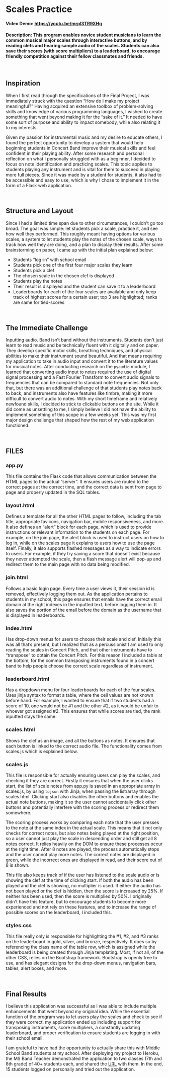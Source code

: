 # Scales Practice

#### Video Demo: https://youtu.be/mrpI3TR9XHg
#### Description: This program enables novice student musicians to learn the common musical major scales through interactive buttons, and by reading clefs and hearing sample audio of the scales. Students can also save their scores (with score multipliers) to a leaderboard, to encourage friendly competition against their fellow classmates and friends.

<br>

## Inspiration
When I first read through the specifications of the Final Project, I was immediately struck with the question “How do I make my project meaningful?” Having acquired an extensive toolbox of problem-solving skills and knowledge of various programming languages, I wished to create something that went beyond making it for the “sake of it.” It needed to have some sort of purpose and ability to impact somebody, while also relating it to my interests.

Given my passion for instrumental music and my desire to educate others, I found the perfect opportunity to develop a system that would help beginning students in Concert Band improve their musical skills and feel confident in their playing ability. After some research and personal reflection on what I personally struggled with as a beginner, I decided to focus on note identification and practicing scales. This topic applies to students playing any instrument and is vital for them to succeed in playing more full pieces. Since it was made by a student for students, it also had to be accessible and easy to use, which is why I chose to implement it in the form of a Flask web application.

<br>

## Structure and Layout
Since I had a limited time span due to other circumstances, I couldn’t go too broad. The goal was simple: let students pick a scale, practice it, and see how well they performed. This roughly meant having options for various scales, a system to let students play the notes of the chosen scale, ways to track how well they are doing, and a plan to display their results. After some brainstorming on paper, I came up with the initial plan explained below:

- Students “log-in” with school email
- Students pick one of the first four major scales they learn
- Students pick a clef
- The chosen scale in the chosen clef is displayed
- Students play the notes
- Their result is displayed and the student can save it to a leaderboard
- Leaderboards for each of the four scales are available and only keep track of highest scores for a certain user; top 3 are highlighted; ranks are same for tied-scores

<br>

## The Immediate Challenge

Inputting audio. Band isn’t band without the instruments. Students don't just learn to read music and be technically fluent with it digitally and on paper. They develop specific motor skills, breathing techniques, and physical abilities to make their instrument sound beautiful. And that means requiring my application to take in audio input and convert it to the literature values for musical notes. After conducting research on the `pyaudio` module, I learned that converting audio input to notes required the use of digital signal processing and a Fast Fourier Transform to convert audio signals to frequencies that can be compared to standard note frequencies. Not only that, but there was an additional challenge of that students play notes back to back, and instruments also have features like timbre, making it more difficult to convert audio to notes. With my short timeframe and relatively newfound skills, I decided to stick to clickable buttons on the site. While it did come as unsettling to me, I simply believe I did not have the ability to implement something of this scope in a few weeks yet. This was my first major design challenge that shaped how the rest of my web application functioned.

<br>

## FILES

### app.py
This file contains the Flask code that allows communication between the HTML pages to the actual “server”. It ensures users are routed to the correct pages at the correct time, and the correct data is sent from page to page and properly updated in the SQL tables.

### layout.html
Defines a template for all the other HTML pages to follow, including the tab title, appropriate favicons, navigation bar, mobile responsiveness, and more. It also defines an “alert” block for each page, which is used to provide instructions or relevant information to the students on each page. For example, on the join page, the alert block is used to instruct users on how to log in, while on the scales page it explains to users how to use the page itself. Finally, it also supports flashed messages as a way to indicate errors to users. For example, if they try saving a score that doesn’t exist because they never attempted the scale, then a flash message alert will pop-up and redirect them to the main page with no data being modified.

### join.html
Follows a basic login page. Every time a user views it, their session id is removed, effectively logging them out. As the application pertains to students in my school, this page ensures that emails have the correct email domain at the right indexes in the inputted text, before logging them in. It also saves the portion of the email before the domain as the username that is displayed in leaderboards.

### index.html
Has drop-down menus for users to choose their scale and clef. Initially this was all that’s present, but I realized that as a percussionist I am used to only reading the scales in Concert Pitch, and that other instruments have to “transpose” to obtain the Concert Pitch. For this reason I included a table at the bottom, for the common transposing instruments found in a concert band to help people choose the correct scale regardless of instrument.

### leaderboard.html
Has a dropdown menu for four leaderboards for each of the four scales. Uses jinja syntax to format a table, where the cell values are not known before hand. For example, I wanted to ensure that if two students had a score of 10, one would not be #1 and the other #2, as it would be unfair to whoever got assigned #2. This ensures that while scores are tied, the rank inputted stays the same.

### scales.html
Shows the clef as an image, and all the buttons as notes. It ensures that each button is linked to the correct audio file. The functionality comes from scales.js which is explained below.

### scales.js
This file is responsible for actually ensuring users can play the scales, and checking if they are correct. Firstly it ensures that when the user clicks start, the list of scale notes from app.py is saved in an appropriate array in scales.js, by using `tojson` with Jinja, when passing the list/array through scales.html. Clicking start also disables the other buttons and enables the actual note buttons, making it so the user cannot accidentally click other buttons and potentially interfere with the scoring process or redirect them somewhere.

The scoring process works by comparing each note that the user presses to the note at the same index in the actual scale. This means that it not only checks for correct notes, but also notes being played at the right position, so a user cannot just play the scale in descending order and still get all 8 notes correct. It relies heavily on the DOM to ensure these processes occur at the right time. After 8 notes are played, the process automatically stops and the user cannot play more notes. The correct notes are displayed in green, while the incorrect ones are displayed in read, and their score out of 8 is shown.

This file also keeps track of if the user has listened to the scale audio or is showing the clef at the time of clicking start. If both the audio has been played and the clef is showing, no multiplier is used. If either the audio has not been played or the clef is hidden, then the score is increased by 25%. If neither has been used, then the score is multiplied by 50%. I originally didn't have this feature, but to encourage students to become more experienced and not rely on these features, and to increase the range of possible scores on the leaderboard, I included this.

### styles.css
This file really only is responsible for highlighting the #1, #2, and #3 ranks on the leaderboard in gold, silver, and bronze, respectively. It does so by referencing the class name of the table row, which is assigned while the leaderboard is being created through Jinja templating. Most, if not all, of the other CSS, relies on the Bootstrap framework. Bootstrap is openly free to use, and has elegant designs for the drop-down menus, navigation bars, tables, alert boxes, and more.

<br>

## Final Results

I believe this application was successful as I was able to include multiple enhancements that went beyond my original idea. While the essential function of the program was to let users play the scales and check to see if they were correct, my application ended up including support for transposing instruments, score multipliers, a constantly updating leaderboard, and proper verification to ensure students are logging in with their school email.

I am grateful to have had the opportunity to actually share this with Middle School Band students at my school. After deploying my project to Heroku, the MS Band Teacher demonstrated the application to two classes (7th and 8th grade) of 40+ students each, and shared the [URL](https://scales-practice.herokuapp.com/) with them. In the end, 15 students logged on personally and tried out the application.

